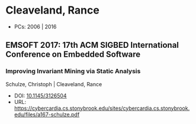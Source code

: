 # Cleaveland, Rance

* PCs: 2006 | 2016

## EMSOFT 2017: 17th ACM SIGBED International Conference on Embedded Software

### Improving Invariant Mining via Static Analysis
Schulze, Christoph | Cleaveland, Rance
* DOI: [10.1145/3126504](https://doi.org/10.1145/3126504)
* URL: <https://cybercardia.cs.stonybrook.edu/sites/cybercardia.cs.stonybrook.edu/files/a167-schulze.pdf>

